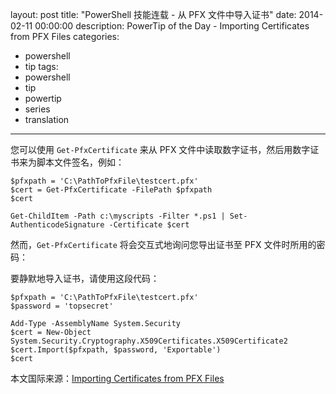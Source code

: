layout: post
title: "PowerShell 技能连载 - 从 PFX 文件中导入证书"
date: 2014-02-11 00:00:00
description: PowerTip of the Day - Importing Certificates from PFX Files
categories:
- powershell
- tip
tags:
- powershell
- tip
- powertip
- series
- translation
---
您可以使用 `Get-PfxCertificate` 来从 PFX 文件中读取数字证书，然后用数字证书来为脚本文件签名，例如：

	$pfxpath = 'C:\PathToPfxFile\testcert.pfx'
	$cert = Get-PfxCertificate -FilePath $pfxpath
	$cert

	Get-ChildItem -Path c:\myscripts -Filter *.ps1 | Set-AuthenticodeSignature -Certificate $cert

然而，`Get-PfxCertificate` 将会交互式地询问您导出证书至 PFX 文件时所用的密码：

要静默地导入证书，请使用这段代码：

	$pfxpath = 'C:\PathToPfxFile\testcert.pfx'
	$password = 'topsecret'
	
	Add-Type -AssemblyName System.Security
	$cert = New-Object System.Security.Cryptography.X509Certificates.X509Certificate2
	$cert.Import($pfxpath, $password, 'Exportable')
	$cert

<!--more-->
本文国际来源：[Importing Certificates from PFX Files](http://community.idera.com/powershell/powertips/b/tips/posts/importing-certificates-from-pfx-files)
